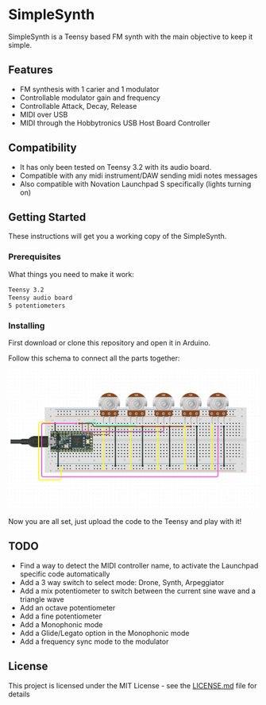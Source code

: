 # SimpleSynth
SimpleSynth is a Teensy based FM synth with the main objective to keep it simple.

## Features

* FM synthesis with 1 carier and 1 modulator
* Controllable modulator gain and frequency
* Controllable Attack, Decay, Release
* MIDI over USB
* MIDI through the Hobbytronics USB Host Board Controller

## Compatibility
* It has only been tested on Teensy 3.2 with its audio board.
* Compatible with any midi instrument/DAW sending midi notes messages
* Also compatible with Novation Launchpad S specifically (lights turning on)

## Getting Started

These instructions will get you a working copy of the SimpleSynth.

### Prerequisites

What things you need to make it work:

```
Teensy 3.2
Teensy audio board
5 potentiometers
```

### Installing

First download or clone this repository and open it in Arduino.

Follow this schema to connect all the parts together:

![breadboard](images/breadboard.png?raw=true "Breadboard schematics")

Now you are all set, just upload the code to the Teensy and play with it!

## TODO
* Find a way to detect the MIDI controller name, to activate the Launchpad specific code automatically
* Add a 3 way switch to select mode: Drone, Synth, Arpeggiator
* Add a mix potentiometer to switch between the current sine wave and a triangle wave
* Add an octave potentiometer
* Add a fine potentiometer
* Add a Monophonic mode
* Add a Glide/Legato option in the Monophonic mode
* Add a frequency sync mode to the modulator

## License

This project is licensed under the MIT License - see the [LICENSE.md](LICENSE.md) file for details